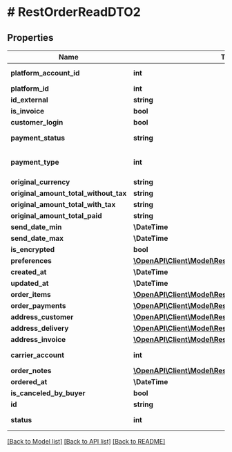 # # RestOrderReadDTO2

## Properties

Name | Type | Description | Notes
------------ | ------------- | ------------- | -------------
**platform_account_id** | **int** | &lt;a href&#x3D;&#39;#tag/order/paths/~1rest~1api~1orders~1platform~1map~1/get&#39;&gt;Sale platform account ID&lt;/a&gt; | [optional]
**platform_id** | **int** | Sale platform ID |
**id_external** | **string** | External order ID, e.g. on the sales platform | [optional]
**is_invoice** | **bool** | Does the customer want a VAT invoice? | [optional]
**customer_login** | **bool** |  | [optional]
**payment_status** | **string** | Payment status (&#x60;0-no payment&#x60;, &#x60;1-partially paid&#x60;, &#x60;2-paid in full/amount in accordance with the order&#x60;, &#x60;3-overpayment&#x60;) |
**payment_type** | **int** | &lt;a href&#x3D;&#39;#tag/order/paths/~1rest~1api~1orders~1payment~1map~1/get&#39;&gt;Payment method ID&lt;/a&gt; |
**original_currency** | **string** | Order currency |
**original_amount_total_without_tax** | **string** | Value of the order items without tax |
**original_amount_total_with_tax** | **string** | Value of order items including tax |
**original_amount_total_paid** | **string** | Gross amount paid by customer in original currency |
**send_date_min** | **\DateTime** | Minimal shipping date | [optional]
**send_date_max** | **\DateTime** | Maximum shipping date | [optional]
**is_encrypted** | **bool** | Is order customer data encrypted? | [optional]
**preferences** | [**\OpenAPI\Client\Model\RestOrderReadDTO2Preferences**](RestOrderReadDTO2Preferences.md) |  | [optional]
**created_at** | **\DateTime** | Date when the order was created in Apilo | [optional]
**updated_at** | **\DateTime** | Date when the order was updated in Apilo | [optional]
**order_items** | [**\OpenAPI\Client\Model\RestOrderItemsDTO2[]**](RestOrderItemsDTO2.md) | Order items list |
**order_payments** | [**\OpenAPI\Client\Model\RestOrderPaymentsDTO2[]**](RestOrderPaymentsDTO2.md) | Order payments list | [optional]
**address_customer** | [**\OpenAPI\Client\Model\RestOrderAddressDTO2**](RestOrderAddressDTO2.md) |  |
**address_delivery** | [**\OpenAPI\Client\Model\RestOrderAddressDTO3**](RestOrderAddressDTO3.md) |  |
**address_invoice** | [**\OpenAPI\Client\Model\RestOrderAddressDTO4**](RestOrderAddressDTO4.md) |  | [optional]
**carrier_account** | **int** | &lt;a href&#x3D;&#39;#tag/order/paths/~1rest~1api~1orders~1carrier-account~1map~1/get&#39;&gt;Carrier account ID&lt;/a&gt; |
**order_notes** | [**\OpenAPI\Client\Model\RestOrderNoteDTO3[]**](RestOrderNoteDTO3.md) | Order notes and comments | [optional]
**ordered_at** | **\DateTime** | Date when the order was created by the customer |
**is_canceled_by_buyer** | **bool** | Canceled by buyer (Allegro) | [optional]
**id** | **string** | Internal order ID | [optional]
**status** | **int** | &lt;a href&#x3D;&#39;#tag/order/paths/~1rest~1api~1orders~1status~1map~1/get&#39;&gt;Status ID&lt;/a&gt; |

[[Back to Model list]](../../README.md#models) [[Back to API list]](../../README.md#endpoints) [[Back to README]](../../README.md)
